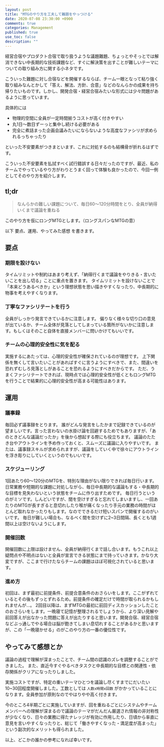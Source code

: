 ```yaml
---
layout: post
title: "MTGのやり方を工夫して難題をやっつける"
date: 2020-07-08 23:30:00 +0900
comments: true
categories: Management
published: true
use_toc: false
description: ""
---
```


経営合宿やプロダクト合宿で取り扱うような議題難題、ちょっとやそっとでは解消できない中長期的な技術課題など、すぐに解決策を出すことが難しいテーマについての取り組み方に関する小ネタです。

こういった難題に対し合宿などを開催するならば、チーム一眼となって粘り強く取り組みなんとかして「答え、解法、方針、合意」などのなんらかの成果を持ち帰りたいものです。しかし、開発合宿・経営合宿みたいな形式には少々問題があるように思っています。

具体的には
* 物理的空間に全員が一定時間揃うコストが高く付きやすい
* 丸1日〜数日ずーっと集中し続ける必要がある
* 完全に煮詰まった企画会議みたいにならないような高度なファシリが求められるっちゃったり

といった不安要素がつきまといます、これに対処するのも結構骨が折れるはずです。

こういった不安要素を払拭すべく試行錯誤する日々だったのですが、最近、私のチームでやっているやり方がわりとうまく回って体験も良かったので、今回一例としてそのやり方を紹介します。

## tl;dr
> なんらかの難しい課題について、毎日60〜120分時間をとり、全員が納得いくまで議論を重ねる

このやり方を仮にロングMTGとします。（ロングスパンなMTGの意）


以下 要点、運用、やってみた感想 を書きます。

## 要点
### 期限を設けない
タイムリミットや制約はあまり考えず、「納得行くまで議論をやりきる・言いたいことを出し切る」ことに重点を置きます。
タイムリミットを設けないことで「本来どうあるべきか」という理想状態を思い描きやすくなったり、中長期的に物事を考えやすくなります。

### 丁寧なファシリテートを行う
全員がしっかり発言できているかに注意します。
偏りなく様々な切り口の意見が出ているか、チーム全体が見落としてしまっている箇所がないかに注意します。もしくはそのこと自体を直接メンバーに問いかけてもいいです。

### チームの心理的安全性に気を配る
実施するにあたっては、心理的安全性が確保されているのが理想です。
上下関係を無くして言いたいことがあればすぐに言うようにすべきで、また、間違いを恐れずむしろ見落としがあることを恐れるようにすべきだからです。
ただ、うまくファシリテートできれば、現時点では心理的安全性が低くともロングMTGを行うことで結果的に心理的安全性が高まる可能性はあります。


## 運用

### 議事録
毎回必ず議事録をとります。
誰がどんな発言をしたかまで記録できているのが望ましいです。言った言わないの水掛け論を回避するためでもありますが、「あのときどんな議論だったか」を後から想起する際にも役立ちます。
議論のたたき台やアウトラインを予め作っておくと、スムーズに議論に入りやすいです。
または、議事録スキルが求められますが、議論をしていく中で徐々にアウトラインを浮き彫りにしていくというのでもいいです。

### スケジューリング
1回あたり60〜120分のMTGを、特別な理由がない限りできれば毎日行います。
日常業務や短期的な課題に対処しながら、毎日中長期的な議論もする・中長期的な目標を見失わないという状態をチームに作り出すためです。
毎日行うというのがミソです。しんどいですが、間を空けすぎると忘れてしまいますし、一回あたりのMTGが長すぎると息切れしたり喉が痛くなったり手元の業務の時間がほとんど取れなかったりもします。なのでできるだけ短いスパンで開催するのがいいです。
毎日が難しい場合も、なるべく間を空けずに2~3日間隔、長くとも1週間以上は空けないようにします。

### 開催回数
開催回数に上限は設けません、全員が納得行くまで話し合います。もうこれ以上疑問点や不明点はないと全員が宣言できる状態にまで持っていきます。かなり大変ですが、ここまで行けたならチームの課題はほぼ可視化されていると思います。

### 進め方
初回は、まず最初に前提条件、前提合意条件のおさらいをします。ここがずれているとその後もずっとずれるため。前提条件の確定だけで時間が取られるかもしれませんが…。
2回目以降は、まずMTGの最初に前回ディスカッションしたことのおさらいをします。一晩寝て記憶が整理されるでしょうから、より深い見解や前回答えが出なかった問題に答えが出たりすると思います。開発合宿、経営合宿などぶっ通しでやる場合は脳が飽きてしまい息切れすることがあるかと思いますが、この「一晩寝かせる」のがこのやり方の一番の優位性です。

## やってみて感想とか
議論の過程で理解が深まったことで、チーム間の認識のズレを調整することができました。
また、直近今すぐやるべきタスクと中長期的な目標との関連性・依存関係がクリアになったりしました。

実施コストですが、特定の重いテーマひとつを議論し尽くすまでにだいたい10~30回程度開催しました。工数としては `人数x時間x回数` がかかっていることになります。全員参加が原則なのでやはりやや高く付きます。

今のところ4半期ごとに実施していますが、回を重ねるごとにシステムやチームメンバーへの理解が深まるので議論のテーマがだんだん厳選され情報の非対称性が少なくなり、日々の業務に得たナレッジが有効に作用したり、日頃から率直に意見を言いやすくなったりと、総じて「働きやすくなった・満足度が高まった」という副次的なメリットも得られました。

以上、どこかの誰かの参考になれば幸いです。
